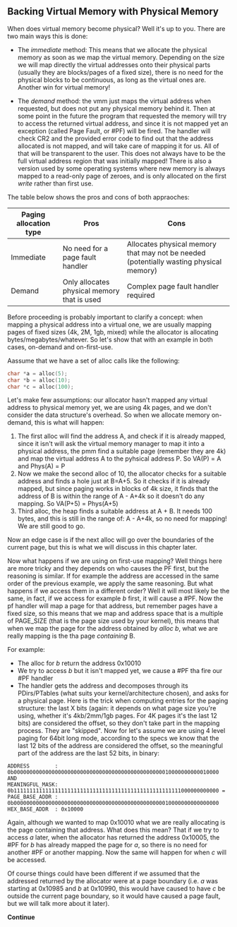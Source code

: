 ## Backing Virtual Memory with Physical Memory

When does virtual memory become physical? Well it's up to you. There are two main ways this is done:

* The *immediate* method: This means that we allocate the physical memory as soon as we map the virtual memory. Depending on the size we will map directly the virtual addresses onto their physical parts (usually they are blocks/pages of a fixed size), there is no need for the physical blocks to be continuous, as long as the virtual ones are. Another win for virtual memory!

* The *demand* method: the vmm just maps the virtual address when requested, but does not put any physical memory behind it. Then at some point in the future the program that requested the memory will try to access the returned virtual address, and since it is not mapped yet an exception (called Page Fault, or #PF) will be fired. The handler will check CR2 and the provided error code to find out that the address allocated is not mapped, and will take care of mapping it for us. All of that will be transparent to the user. This does not always have to be the full virtual address region that was initially mapped! There is also a version used by some operating systems where new memory is always mapped to a read-only page of zeroes, and is only allocated on the first *write* rather than first use.

The table below shows the pros and cons of both appraoches: 

| Paging allocation type | Pros                             | Cons                                                    |
|------------------------|----------------------------------|---------------------------------------------------------|
| Immediate              | No need for a page fault handler | Allocates physical memory that may not be needed (potentially wasting physical memory) |
| Demand                 | Only allocates physical memory that is used | Complex page fault handler required |

Before proceeding is probably important to clarify a concept: when mapping a physical address into a virtual one, we are usually mapping pages of fixed sizes (4k, 2M, 1gb, mixed) while the allocator is allocating bytes/megabytes/whatever. So let's show that with an example in both cases, on-demand and on-first-use. 

Aassume that we have a set of alloc calls like the following:

```C
char *a = alloc(5);
char *b = alloc(10);
char *c = alloc(100);
```

Let's make few assumptions: our allocator hasn't mapped any virtual address to physical memory yet, we are using 4k pages, and we don't consider the data structure's overhead. So when we allocate memory on-demand, this is what will happen:

1. The first alloc will find the address A, and check if it is already mapped, since it isn't will ask the virtual memory manager to map it into a physical address, the pmm find a suitable page (remember they are 4k) and map the virtual address A to the pyhsical address P. So VA(P) = A and Phys(A) = P
2. Now we make the second alloc of 10, the allocator checks for a suitable address and finds a hole just at B=A+5. So it checks if it is already mapped, but since paging works in blocks of 4k size, it finds that the address of B is within the range of A - A+4k so it doesn't do any mapping. So VA(P+5) = Phys(A+5)
3. Third alloc, the heap finds a suitable address at A + B. It needs 100 bytes, and this is still in the range of: A - A+4k, so no need for mapping! We are still good to go. 

Now an edge case is if the next alloc will go over the boundaries of the current page, but this is what we will discuss in this chapter later.

Now what happens if we are using on first-use mapping? Well things here are more tricky and they depends on who causes the PF first, but the reasoning is similar. If for example the address are accessed in the same order of the previous example, we apply the same reasoning. But what happens if we access them in a different order? Well it will most likely be the same, in fact, if we access for example *b* first, it will cause a #PF. Now the pf handler will map a page for that address, but remember pages have a fixed size, so this means that we map and address space that is a multiple of PAGE_SIZE (that is the page size used by your kernel), this means that when we map the page for the address obtained by *alloc b*, what we are really mapping is the tha page *containing* B. 

For example: 

* The alloc for *b* return the address 0x10010
* We try to access *b* but it isn't mapped yet, we cause a #PF tha fire our #PF handler
* The handler gets the address and decomposes through its PDirs/PTables (what suits your kernel/architecture chosen), and asks for a physical page. Here is the trick when computing entries for the paging structure: the last X bits (again: it depends on what page size you're using, whether it's 4kb/2mm/1gb pages. For 4K pages it's the last 12 bits) are considered the offset, so they don't take part in the mapping process. They are "skipped". Now for let's assume we are using 4 level paging for 64bit long mode, according to the specs we know that the last 12 bits of the address are considered the offset, so the meaningful part of the address are the last 52 bits, in binary: 

```
ADDRESS        : 0b00000000000000000000000000000000000000000000000010000000000010000 AND
MEANINGFUL_MASK: 0b11111111111111111111111111111111111111111111111111111000000000000 =
PAGE_BASE_ADDR : 0b00000000000000000000000000000000000000000000000010000000000000000
HEX_BASE_ADDR  : 0x10000
```

Again, although we wanted to map 0x10010 what we are really allocating is the page containing that address. 
What does this mean? That if we try to access *a* later, when the allocator has returned the address 0x10005, the #PF for *b* has already mapped the page for *a*, so there is no need for another #PF or another mapping. Now the same will happen for when *c* will be accessed. 

Of course things could have been different if we assumed that the addressed returned by the allocator were at a page boundary (i.e. *a* was starting at 0x10985 and *b* at 0x10990, this would have caused to have *c* be outside the current page boundary, so it would have caused a page fault, but we will talk more about it later). 

__Continue__
